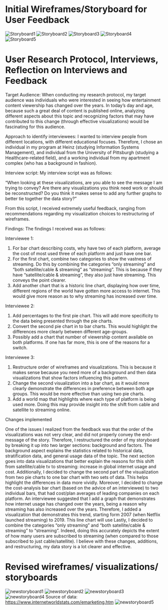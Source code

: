 # Initial Wireframes/Storyboard for User Feedback

![Storyboard1](Storyboard1.png)
![Storyboard2](Storyboard2.png)
![Storyboard3](Storyboard3.png)
![Storyboard4](Storyboard4.png)
![Storyboard5](Storyboard5.png)


# User Research Protocol, Interviews, Reflection on Interviews and Feedback

Target Audience: 
When conducting my research protocol, my target audience was individuals who were interested in seeing how entertainment content viewership has changed over the years. In today’s day and age, because such a great deal of content is published online, analyzing different aspects about this topic and recognizing factors that may have contributed to this change (through effective visualizations) would be fascinating for this audience. 

Approach to identify interviewees:
I wanted to interview people from different locations, with different educational focuses. Therefore, I chose an individual in my program at Heinz (studying Information Systems Management), and individual from the University of Pittsburgh (studying a Healthcare-related field), and a working individual from my apartment complex (who has a background in fashion). 

Interview script:
My interview script was as follows:

“When looking at these visualizations, are you able to see the message I am trying to convey? Are there any visualizations you think need work or should be reconstructed? Do you think it makes sense to add any further graphs to better tie together the data story?” 

From this script, I received extremely useful feedback, ranging from recommendations regarding my visualization choices to restructuring of wireframes.

Findings:
The findings I received was as follows: 

Interviewee 1:

1. For bar chart describing costs, why have two of each platform, average the cost of most used three of each platform and just have one bar.
2. For the first chart, combine two categories to show the vastness of streaming. Do this by combining the categories “only streaming” and “both satellite/cable & streaming” as “streaming”. This is because if they have “satellite/cable & streaming”, they also just have streaming. This conveys the point clearer.
3. Add another chart that is a historic line chart, displaying how over time, different regions of the world have gotten more access to internet. This would give more reason as to why streaming has increased over time. 

Interviewee 2:
1. Add percentages to the first pie chart. This will add more specificity to the data being presented through the pie charts.
2. Convert the second pie chart in to bar charts. This would highlight the differences more clearly between different age-groups.
3. Possibly add a chart that number of viewership content available on both platforms. If one has far more, this is one of the reasons for a switch.

Interviewee 3:

1. Restructure order of wireframes and visualizations. This is because it makes sense because you need more of a background and then data visualizations that show factors influencing this pattern.
2. Change the second visualization into a bar chart, as it would more clearly demonstrate the differences in preference between both age groups. This would be more effective than using two pie charts.
3. Add a world map that highlights where each type of platform is being used more. Doing this may provide insight into the shift from cable and satellite to streaming online. 

Changes implemented

One of the issues I realized from the feedback was that the order of the visualizations was not very clear, and did not properly convey the end-message of the story. Therefore, I restructured the order of my storyboard by breaking it up into two larger sections: background and factors. The background aspect explains the statistics related to historical data, stratification data, and general usage data of the topic. The next section goes into data visualizations that better explain the reasons for this shift from satellite/cable tv to streaming: increase in global internet usage and cost. Additionally, I decided to change the second part of the visualization from two pie charts to one bar chart with two sets of data. This helps highlight the differences in data more vividly. Moreover, I decided to change the cost-analysis bar chart (based on the advice of an interviewee) to two individual bars, that had cost/plan averages of leading companies on each platform. An interviewee suggested that I add a graph that demonstrates how internet usage has changed over the years, being a reason why streaming has also increased over the years. Therefore, I added a visualization that demonstrates this trend, starting form 2007 (when Netflix launched streaming) to 2019. This line chart will use  Lastly, I decided to combine the categories “only streaming” and “both satellite/cable & streaming” to “streaming”. Indeed, doing this accurately depicts the extent of how many users are subscribed to streaming (when compared to those subscribed to just cable/satellite). I believe with these changes, additions, and restructuring, my data story is a lot clearer and effective.

# Revised wireframes/ visualizations/ storyboards
![newstoryboard1](newstoryboard1.png)
![newstoryboard2](newstoryboard2.png)
![newstoryboard3](newstoryboard3.png)
![newstoryboard4](newstoryboard4.png)
Source of data: https://www.internetworldstats.com/emarketing.htm
![newstoryboard5](newstoryboard5.png)




